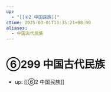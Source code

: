 ```yaml
---
up:
  - "[[⑥2 中国民族]]"
ctime: 2025-03-01T13:35:21+08:00
aliases:
  - 中国古代民族
---
```


# ⑥299 中国古代民族

- up: [[⑥2 中国民族]]
